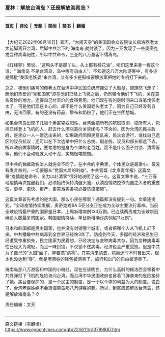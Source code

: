 ### 夏林：解放台湾岛？还是解放海南岛？

---

#### [首页](../../../..?n13799867) &nbsp;|&nbsp; [评论](../../../../../epoch-comment?n13799867) &nbsp;|&nbsp; [专题](../../../../../epoch-special?n13799867) &nbsp;|&nbsp; [禁闻](../../../../../epoch-news?n13799867) &nbsp;|&nbsp; [禁书](../../../../../books?n13799867) &nbsp;|&nbsp; [翻墙](https://github.com/gfw-breaker/nogfw/blob/master/README.md?n13799867)


<div class="column" id="artbody" itemprop="articleBody">
 <!-- article content begin -->
 <p>
  【大纪元2022年08月10日】真巧，“大闹天空”的美国国会众议院议长佩洛西老太太前脚离开台湾，后脚中共治下的
  <ok href="https://www.epochtimes.com/gb/tag/%E6%B5%B7%E5%8D%97%E5%B2%9B.html">
   海南岛
  </ok>
  就封锁了，因为三亚发现了一些奥密克戎变种病毒阳性，所以中共命令，三亚的八万游客不得离岛。
 </p>
 <p>
  《红楼梦》里说，“这鸭头不是那丫头，头上那有桂花油”，咱们这里来套一套这个话，“
  <ok href="https://www.epochtimes.com/gb/tag/%E6%B5%B7%E5%8D%97%E5%B2%9B.html">
   海南岛
  </ok>
  不是台湾岛，岛中哪有自由人”。不知道这八万大陆游客中，有多少是痛批“美国老妖婆”来台湾，又有多少是鼓噪要解放军把她的专机打下来的。
 </p>
 <p>
  总之，被他们痛骂的佩老太在台湾中华民国总统府接受了大勋章，施施然飞走了；而他们热爱的“党和国家”却在他们已经上飞机之后，仍然强令他们下飞机，关在莫名奇妙的地方，还要自己付天价的食宿费用。他们现在有的是时间来口诛笔伐佩老太了，可是他们现在关心的，却不是什么美国老头老太了，因为自己已经没有自由，无法回家，有的还没有药品、尿布和奶粉了，他们正在坐困愁城。
 </p>
 <p>
  如果台湾岛出现了几百个奥密克戎阳性，台湾会把所有的航班取消，把所有人，包括已经登上飞机的人，赶去什么酒店高价关禁闭吗？不会的。因为台湾的民主政府，是民众一人一票选出来的，如果政府罔顾民意乱来，民众会游行，或找自己选区的议员抗议；还可以在下次选举中把什么总统、副总统、议员和部长都选下去，所以政府做事情时，要考虑的是身为个体的老百姓，而不是什么面子封锁、清零等等，他们不会动辄就大动干戈，实施极端措施。
 </p>
 <p>
  但中共的独裁政权治人就完全不同了。在中共的字典里，个体民众是最渺小、最没有发言权的。一切要服从“党国大局的利益”。中共官媒《北京青年报》这篇文章“疫情就是命令，全力以赴清零”很好地说明了这一点。这篇文章中说，“三亚等地疫情再次提醒我们，必须始终保持清醒头脑，认清疫情防控作为国之大者的重要性，更早、更快、更严、更实落实各项必要防控措施”。
 </p>
 <p>
  这篇文章首先考虑的是大国，那么小民在哪里？通篇都没有提到一句。文章还提到，“全球疫情持续发展，奥密克戎BA.5亚分支正在成为全球主要流行毒株。当前全球疫情最严重的国家是日本，上周新增病例133万例，已连续两周成为全球新冠确诊人数最多的国家。韩国疫情持续，单日新增确诊病例超11万例”。
 </p>
 <p>
  日本和韩国都是民主国家，也并没有封锁哪个城市，或者把哪个人从飞机上赶下来。中共播散中共病毒到全世界已经快3年了。防疫到今天，多国的经济和民生已经遭受惨重损失，民主国家为民着想，已经决定与变种病毒共存，因为变种病毒毒性已经大为减轻，而且一味封锁，不仅锁不住病毒，经济也会严重受损。但是中共为了自己的“大国”面子，非要搞“清零”。其实清来清去，病毒还时不时冒出来，根本也没达到“零”，倒是老百姓的钱包被清零了，旅行和出门的自由被清零了。
 </p>
 <p>
  海南岛那八万游客和中国的小粉红，现在应该明白，为什么高龄的佩洛西会冒着中共导弹打下飞机的危险访问台湾，而台湾中华民国政府也冒着飞弹袭来的危险接待了她。美台要保护的，是一个民主的制度，是一个以个体的利益为大的制度。说白了，台湾老百姓绝不会遭海南岛那八万游客的罪。所以，到底应该解放台湾岛，还是解放海南岛？◇
 </p>
 <p>
  责任编辑：文芳
 </p>
 <!-- article content end -->
</div>


---

原文链接（需翻墙）：https://www.epochtimes.com/gb/22/8/11/n13799867.htm